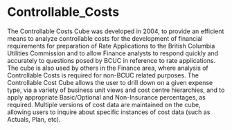 # Controllable_Costs
 The Controllable Costs Cube was developed in 2004, to provide an efficient means to analyze controllable costs for the development of financial requirements for preparation of Rate Applications to the British Columbia Utilities Commission and to allow Finance analysts to respond quickly and accurately to questions posed by BCUC in reference to rate applications. The cube is also used by others in the Finance area, where analysis of Controllable Costs is required for non-BCUC related purposes.  The Controllable Cost Cube allows the user to drill down on a given expense type, via a variety of business unit views and cost centre hierarchies, and to apply appropriate Basic/Optional and Non-Insurance percentages, as required. Multiple versions of cost data are maintained on the cube, allowing users to inquire about specific instances of cost data (such as Actuals, Plan, etc).
